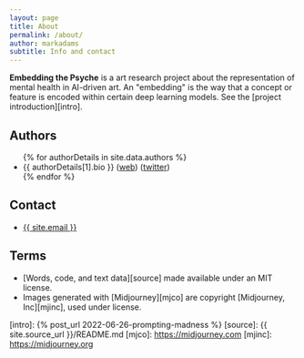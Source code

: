 ```yaml
---
layout: page
title: About
permalink: /about/
author: markadams
subtitle: Info and contact
---
```


**Embedding the Psyche** is a art research project about the representation of mental health in AI-driven art. An "embedding" is the way that a concept or feature is encoded within certain deep learning models. See the [project introduction][intro].

## Authors

<ul>
{% for authorDetails in site.data.authors %}
	<li>{{ authorDetails[1].bio }} (<a href="{{ authorDetails[1].uri }}">web</a>) (<a href="https://twitter.com/{{ authorDetails[1].twitter_username }}">twitter</a>)</li>
{% endfor %}
</ul>

## Contact

<ul>
  <li>
	<a href="{{ site.email | prepend: "mailto:" }}">
	  {{ site.email }}
	</a>
  </li>
</ul>

## Terms

- [Words, code, and text data][source] made available under an MIT license.
- Images generated with [Midjourney][mjco] are copyright [Midjourney, Inc][mjinc], used under license.

[intro]: {% post_url 2022-06-26-prompting-madness %}
[source]: {{ site.source_url }}/README.md
[mjco]: https://midjourney.com
[mjinc]: https://midjourney.org
